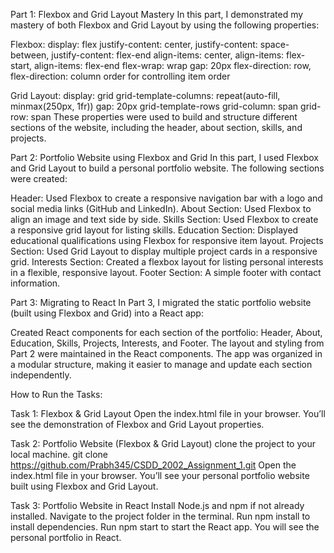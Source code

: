Part 1: Flexbox and Grid Layout Mastery
In this part, I demonstrated my mastery of both Flexbox and Grid Layout by using the following properties:

Flexbox:
display: flex
justify-content: center, justify-content: space-between, justify-content: flex-end
align-items: center, align-items: flex-start, align-items: flex-end
flex-wrap: wrap
gap: 20px
flex-direction: row, flex-direction: column
order for controlling item order

Grid Layout:
display: grid
grid-template-columns: repeat(auto-fill, minmax(250px, 1fr))
gap: 20px
grid-template-rows
grid-column: span
grid-row: span
These properties were used to build and structure different sections of the website, including the header, about section, skills, and projects.

Part 2: Portfolio Website using Flexbox and Grid
In this part, I used Flexbox and Grid Layout to build a personal portfolio website. The following sections were created:

Header: Used Flexbox to create a responsive navigation bar with a logo and social media links (GitHub and LinkedIn).
About Section: Used Flexbox to align an image and text side by side.
Skills Section: Used Flexbox to create a responsive grid layout for listing skills.
Education Section: Displayed educational qualifications using Flexbox for responsive item layout.
Projects Section: Used Grid Layout to display multiple project cards in a responsive grid.
Interests Section: Created a flexbox layout for listing personal interests in a flexible, responsive layout.
Footer Section: A simple footer with contact information.

Part 3: Migrating to React
In Part 3, I migrated the static portfolio website (built using Flexbox and Grid) into a React app:

Created React components for each section of the portfolio: Header, About, Education, Skills, Projects, Interests, and Footer.
The layout and styling from Part 2 were maintained in the React components.
The app was organized in a modular structure, making it easier to manage and update each section independently.


How to Run the Tasks:

Task 1: Flexbox & Grid Layout
Open the index.html file in your browser.
You’ll see the demonstration of Flexbox and Grid Layout properties.

Task 2: Portfolio Website (Flexbox & Grid Layout)
clone the project to your local machine.
git clone https://github.com/Prabh345/CSDD_2002_Assignment_1.git
Open the index.html file in your browser.
You’ll see your personal portfolio website built using Flexbox and Grid Layout.

Task 3: Portfolio Website in React
Install Node.js and npm if not already installed.
Navigate to the project folder in the terminal.
Run npm install to install dependencies.
Run npm start to start the React app.
You will see the personal portfolio in React.



